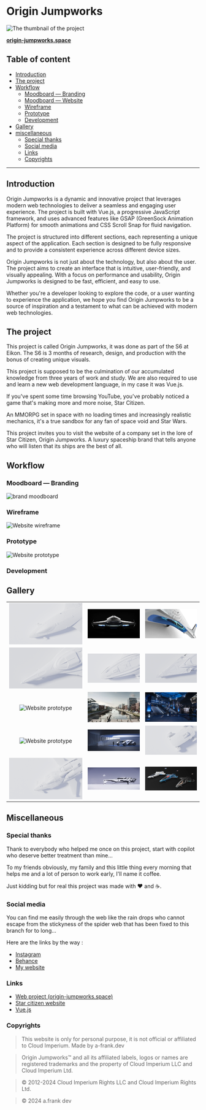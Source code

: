 # Origin Jumpworks

![The thumbnail of the project](src/assets/img/thumbnail-web.png)

**[origin-jumpworks.space](https://www.origin-jumpworks.space)**

## Table of content

- [Introduction](#introduction)
- [The project](#the-project)
- [Workflow](#workflow)
  - [Moodboard — Branding](#moodboard--branding)
  - [Moodboard — Website](#moodboard--website)
  - [Wireframe](#wireframe)
  - [Prototype](#prototype)
  - [Development](#development)
- [Gallery](#gallery)
- [miscellaneous](#miscellaneous)
  - [Special thanks](#special-thanks)
  - [Social media](#social-media)
  - [Links](#links)
  - [Copyrights](#copyrights)

---

## Introduction

Origin Jumpworks is a dynamic and innovative project that leverages modern web technologies to deliver a seamless and engaging user experience. The project is built with Vue.js, a progressive JavaScript framework, and uses advanced features like GSAP (GreenSock Animation Platform) for smooth animations and CSS Scroll Snap for fluid navigation.

The project is structured into different sections, each representing a unique aspect of the application. Each section is designed to be fully responsive and to provide a consistent experience across different device sizes.

Origin Jumpworks is not just about the technology, but also about the user. The project aims to create an interface that is intuitive, user-friendly, and visually appealing. With a focus on performance and usability, Origin Jumpworks is designed to be fast, efficient, and easy to use.

Whether you're a developer looking to explore the code, or a user wanting to experience the application, we hope you find Origin Jumpworks to be a source of inspiration and a testament to what can be achieved with modern web technologies.

## The project

This project is called Origin Jumpworks, it was done as part of the S6 at Eikon. The S6 is 3 months of research, design, and production with the bonus of creating unique visuals.

This project is supposed to be the culmination of our accumulated knowledge from three years of work and study. We are also required to use and learn a new web development language, in my case it was Vue.js.

If you've spent some time browsing YouTube, you've probably noticed a game that's making more and more noise, Star Citizen.

An MMORPG set in space with no loading times and increasingly realistic mechanics, it's a true sandbox for any fan of space void and Star Wars.

This project invites you to visit the website of a company set in the lore of Star Citizen, Origin Jumpworks. A luxury spaceship brand that tells anyone who will listen that its ships are the best of all.

## Workflow

### Moodboard — Branding

![brand moodboard](src/assets/img/mood-brand.png)

### Wireframe

![Website wireframe](src/assets/img/wireframe.png)

### Prototype

![Website prototype](src/assets/img/prototype.png)

### Development

## Gallery

|                                                        |                                                          |                                                         |
| :----------------------------------------------------: | :------------------------------------------------------: | :-----------------------------------------------------: |
|     ![Website prototype](src/assets/img/100i.webp)     |  ![Website prototype](src/assets/img/100i-ext-03.webp)   |  ![Website prototype](src/assets/img/100i-ext-01.webp)  |
|     ![Website prototype](src/assets/img/400i.webp)     |  ![Website prototype](src/assets/img/600i-shadows.webp)  |    ![Website prototype](src/assets/img/890jump.webp)    |
| ![Website prototype](src/assets/img/appart-poster.png) |  ![Website prototype](src/assets/img/cologne-2857.webp)  | ![Website prototype](src/assets/img/invictus-week.webp) |
| ![Website prototype](src/assets/img/g12-exterior.png)  |   ![Website prototype](src/assets/img/g12-garage.png)    |      ![Website prototype](src/assets/img/g12.webp)      |
|     ![Website prototype](src/assets/img/m50.webp)      | ![Website prototype](src/assets/img/400i-landscape.webp) |  ![Website prototype](src/assets/img/100i-colors.webp)  |

## Miscellaneous

### Special thanks

Thank to everybody who helped me once on this project, start with copilot who deserve better treatment than mine...

To my friends obviously, my family and this little thing every morning that helps me and a lot of person to work early, I'll name it coffee.

Just kidding but for real this project was made with ❤️ and ☕️.

### Social media

You can find me easily through the web like the rain drops who cannot escape from the stickyness of the spider web that has been fixed to this branch for to long...

Here are the links by the way :

- [Instagram](https://www.instagram.com/a.frankonmeta/)
- [Behance](https://www.behance.net/franksdev)
- [My website](https://www.a-frank.dev/)

### Links

- [Web project (origin-jumpworks.space)](https://www.origin-jumpworks.space)
- [Star citizen website](https://robertsspaceindustries.com/)
- [Vue.js](https://www.vuejs.org)

### Copyrights

> This website is only for personal purpose, it is not official or affiliated to Cloud Imperium. Made by a-frank.dev

> Origin Jumpworks™ and all its affiliated labels, logos or names are registered trademarks and the property of Cloud Imperium LLC and Cloud Imperium Ltd.

> © 2012-2024 Cloud Imperium Rights LLC and Cloud Imperium Rights Ltd.

> © 2024 a.frank dev
